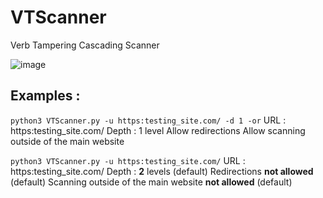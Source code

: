 # VTScanner
Verb Tampering Cascading Scanner

![image](https://github.com/user-attachments/assets/76d87a53-145d-4667-97d2-52ab46c09216)

## Examples :
`python3 VTScanner.py -u https:testing_site.com/ -d 1 -or`
URL : https:testing_site.com/
Depth : 1 level
Allow redirections
Allow scanning outside of the main website

`python3 VTScanner.py -u https:testing_site.com/`
URL : https:testing_site.com/
Depth : **2** levels (default)
Redirections **not allowed** (default)
Scanning outside of the main website **not allowed** (default)
